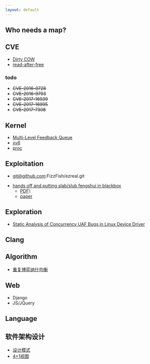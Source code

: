 ```yaml
---
layout: default
---
```


## Who needs a map?

## CVE
* [Dirty COW](./dirty-cow.html)
* [read-after-free](./read-after-free.html)
### todo
* ~~CVE-2016-0728~~
* ~~CVE-2016-9793~~
* ~~CVE-2017-16939~~
* ~~CVE-2017-16995~~
* ~~CVE-2017-7308~~

## Kernel
* [Multi-Level Feedback Queue](./mlfq.html)
* [xv6](./xv6/xv6.html)
* [proc](./proc.html)
    
## Exploitation
* git@github.com:FizzFish/ezreal.git
- [hands off and putting slab/slub fengshui in blackbox](./eu19-slub.md)
    - [PDF](./pdf/eu-19-Chen-Hands-Off-And-Putting-SLAB-SLUB-Feng-Shui-In-A-Blackbox.pdf)\
    - [paper](./pdf/SLAKE.pdf)

## Exploration
* [Static Analysis of Concurrency UAF Bugs in Linux Device Driver](./static-uaf.html)

## Clang

## Algorithm
* [重复博弈纳什均衡](./repeated-nash.html)

## Web
- Django
- JS/JQuery

## Language

## 软件架构设计
* [设计模式](./design-pattern.html)
* [4+1视图](./views.html)
